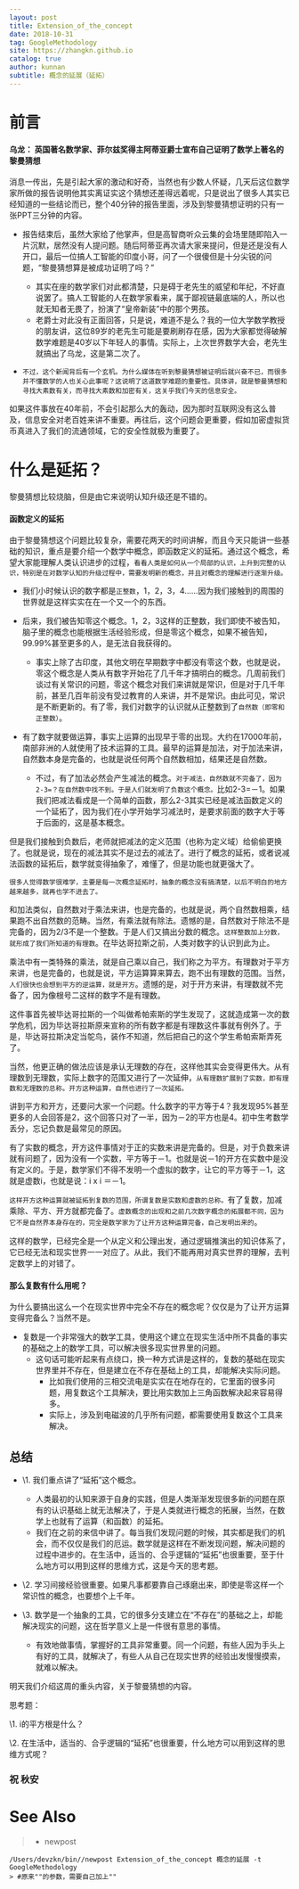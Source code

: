 ```yaml
---
layout: post
title: Extension_of_the_concept
date: 2018-10-31
tag: GoogleMethodology
site: https://zhangkn.github.io
catalog: true
author: kunnan
subtitle: 概念的延展（延拓）
---
```




# 前言



#### 乌龙： 英国著名数学家、菲尔兹奖得主阿蒂亚爵士宣布自己证明了数学上著名的黎曼猜想



消息一传出，先是引起大家的激动和好奇，当然也有少数人怀疑，几天后这位数学家所做的报告说明他其实离证实这个猜想还差得远着呢，只是说出了很多人其实已经知道的一些结论而已，整个40分钟的报告里面，涉及到黎曼猜想证明的只有一张PPT三分钟的内容。



* 报告结束后，虽然大家给了他掌声，但是高智商听众云集的会场里随即陷入一片沉默，居然没有人提问题。随后阿蒂亚再次请大家来提问，但是还是没有人开口，最后一位搞人工智能的印度小哥，问了一个很傻但是十分尖锐的问题，“黎曼猜想算是被成功证明了吗？”
  * 其实在座的数学家们对此都清楚，只是碍于老先生的威望和年纪，不好直说罢了。搞人工智能的人在数学家看来，属于鄙视链最底端的人，所以也就无知者无畏了，扮演了“皇帝新装”中的那个男孩。
  * 老爵士对此没有正面回答，只是说，难道不是么？我的一位大学数学教授的朋友讲，这位89岁的老先生可能是要刷刷存在感，因为大家都觉得破解数学难题是40岁以下年轻人的事情。实际上，上次世界数学大会，老先生就搞出了乌龙，这是第二次了。

* `不过，这个新闻背后有一个玄机。为什么媒体在听到黎曼猜想被证明后就兴奋不已，而很多并不懂数学的人也关心此事呢？这说明了这道数学难题的重要性。具体讲，就是黎曼猜想和寻找大素数有关，而寻找大素数和加密有关，这关乎我们今天的信息安全。`







如果这件事放在40年前，不会引起那么大的轰动，因为那时互联网没有这么普及，信息安全对老百姓来讲不重要。再往后，这个问题会更重要，假如加密虚拟货币真进入了我们的流通领域，它的安全性就极为重要了。







# 什么是延拓？

黎曼猜想比较烧脑，但是由它来说明认知升级还是不错的。



#### 函数定义的延拓



由于黎曼猜想这个问题比较复杂，需要花两天的时间讲解，而且今天只能讲一些基础的知识，重点是要介绍一个数学中概念，即函数定义的延拓。通过这个概念，希望大家能理解人类认识进步的过程，`看看人类是如何从一个局部的认识，上升到完整的认识，特别是在对数学认知的升级过程中，需要发明新的概念，并且对概念的理解进行逐渐升级。`



* 我们小时候认识的数字都是`正整数`，1，2，3，4……因为我们接触到的周围的世界就是这样实实在在一个又一个的东西。
* 后来，我们被告知零这个概念。1，2，3这样的正整数，我们即使不被告知，脑子里的概念也能根据生活经验形成，但是零这个概念，如果不被告知，99.99%甚至更多的人，是无法自我获得的。
  * 事实上除了古印度，其他文明在早期数字中都没有零这个数，也就是说，零这个概念是人类从有数字开始花了几千年才搞明白的概念。几周前我们谈过有关常识的问题，零这个概念对我们来讲就是常识，但是对于几千年前，甚至几百年前没有受过教育的人来讲，并不是常识。由此可见，常识是不断更新的。有了零，我们对数字的认识就从正整数到了`自然数（即零和正整数）`。

* 有了数字就要做运算，事实上运算的出现早于零的出现。大约在17000年前，南部非洲的人就使用了技术运算的工具。最早的运算是加法，对于加法来讲，自然数本身是完备的，也就是说任何两个自然数相加，结果还是自然数。
  * 不过，有了加法必然会产生减法的概念。`对于减法，自然数就不完备了，因为2-3=？在自然数中找不到。于是人们就发明了负数这个概念。`比如2-3=－1。如果我们把减法看成是一个简单的函数，那么2-3其实已经是减法函数定义的一个延拓了，因为我们在小学开始学习减法时，是要求前面的数字大于等于后面的，这是基本概念。

但是我们接触到负数后，老师就把减法的定义范围（也称为定义域）给偷偷更换了。也就是说，现在的减法其实不是过去的减法了。进行了概念的延拓，或者说减法函数的延拓后，数学就变得抽象了，难懂了，但是功能也就更强大了。

`很多人觉得数学很难学，主要是每一次概念延拓时，抽象的概念没有搞清楚，以后不明白的地方越来越多，就再也学不进去了。`

和加法类似，自然数对于乘法来讲，也是完备的，也就是说，两个自然数相乘，结果跑不出自然数的范畴。当然，有乘法就有除法。遗憾的是，自然数对于除法不是完备的，因为2/3不是一个整数。于是人们又搞出分数的概念。`这样整数加上分数，就形成了我们所知道的有理数`。在毕达哥拉斯之前，人类对数字的认识到此为止。

乘法中有一类特殊的乘法，就是自己乘以自己，我们称之为平方。有理数对于平方来讲，也是完备的，也就是说，平方运算算来算去，跑不出有理数的范围。当然，`人们很快也会想到平方的逆运算，就是开方`。遗憾的是，对于开方来讲，有理数就不完备了，因为像根号二这样的数字不是有理数。

这件事首先被毕达哥拉斯的一个叫做希帕索斯的学生发现了，这就造成第一次的数学危机，因为毕达哥拉斯原来宣称的所有数字都是有理数这件事就有例外了。于是，毕达哥拉斯决定当鸵鸟，装作不知道，然后把自己的这个学生希帕索斯弄死了。

当然，他更正确的做法应该是承认无理数的存在，这样他其实会变得更伟大。从有理数到无理数，实际上数字的范围又进行了一次延伸，`从有理数扩展到了实数，即有理数和无理数的总称。开方这种运算，自然也进行了一次延拓。`

讲到平方和开方，还要问大家一个问题。什么数字的平方等于4？我发现95%甚至更多的人会回答是2，这个回答只对了一半，因为－2的平方也是4。初中生考数学丢分，忘记负数是最常见的原因。

有了实数的概念，开方这件事情对于正的实数来讲是完备的。但是，对于负数来讲就有问题了，因为没有一个实数，平方等于－1。也就是说－1的开方在实数中是没有定义的。于是，数学家们不得不发明一个虚拟的数字，让它的平方等于－1，这就是虚数i，也就是说：i x i ＝－1。

`这样开方这种运算就被延拓到复数的范围，所谓复数是实数和虚数的总称。`有了复数，加减乘除、平方、开方就都完备了。`虚数概念的出现和之前几次数字概念的拓展都不同，因为它不是自然界本身存在的，完全是数学家为了让开方这种运算完备，自己发明出来的`。

这样的数学，已经完全是一个从定义和公理出发，通过逻辑推演出的知识体系了，它已经无法和现实世界一一对应了。从此，我们不能再用对真实世界的理解，去判定数学上的对错了。

#### 那么复数有什么用呢？



为什么要搞出这么一个在现实世界中完全不存在的概念呢？仅仅是为了让开方运算变得完备么？当然不是。

* 复数是一个非常强大的数学工具，使用这个建立在现实生活中所不具备的事实的基础之上的数学工具，可以解决很多现实世界里的问题。
  * 这句话可能听起来有点绕口，换一种方式讲是这样的，复数的基础在现实世界里并不存在，但是建立在不存在基础上的工具，却能解决实际问题。
    * 比如我们使用的三相交流电是实实在在地存在的，它里面的很多问题，用复数这个工具解决，要比用实数加上三角函数解决起来容易得多。
    * 实际上，涉及到电磁波的几乎所有问题，都需要使用复数这个工具来解决。









## 总结

* \1. 我们重点讲了“延拓”这个概念。
  * 人类最初的认知来源于自身的实践，但是人类渐渐发现很多新的问题在原有的认识基础上就无法解决了，于是人类就进行概念的拓展，当然，在数学上也就有了运算（和函数）的延拓。
  * 我们在之前的来信中讲了。每当我们发现问题的时候，其实都是我们的机会，而不仅仅是我们的厄运。数学就是这样在不断发现问题，解决问题的过程中进步的。在生活中，适当的、合乎逻辑的“延拓”也很重要，至于什么地方可以用到这样的思维方式，这是今天的思考题。

* \2. 学习间接经验很重要。如果凡事都要靠自己琢磨出来，即使是零这样一个常识性的概念，也要想个上千年。

* \3. 数学是一个抽象的工具，它的很多分支建立在“不存在”的基础之上，却能解决现实的问题，这在哲学意义上是一件很有意思的事情。
  * 有效地做事情，掌握好的工具非常重要。同一个问题，有些人因为手头上有好的工具，就解决了，有些人从自己在现实世界的经验出发慢慢摸索，就难以解决。







明天我们介绍这周的重头内容，关于黎曼猜想的内容。

思考题：

\1. i的平方根是什么？







\2. 在生活中，适当的、合乎逻辑的“延拓”也很重要，什么地方可以用到这样的思维方式呢？

### 祝 秋安









# See Also 

>* newpost 
>
```
/Users/devzkn/bin//newpost Extension_of_the_concept 概念的延展 -t GoogleMethodology
> #原来""的参数，需要自己加上""
```

